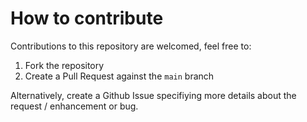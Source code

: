 # How to contribute

Contributions to this repository are welcomed, feel free to:

1. Fork the repository
2. Create a Pull Request against the `main` branch

Alternatively, create a Github Issue specifiying more details about the request / enhancement or bug.
